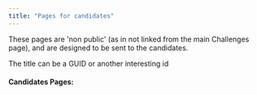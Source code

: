 ```yaml
---
title: "Pages for candidates"
---
```


These pages are 'non public' (as in not linked from the main Challenges page), and
are designed to be sent to the candidates.

The title can be a GUID or another interesting id

#### Candidates Pages:

